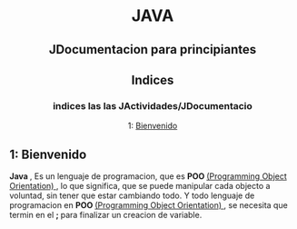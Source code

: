 <!DOCTYPE html>
<html>
    <body>
        <h1 style="text-align:center;">
            JAVA
        </h1>
        <h2 style="text-align:center;">
            JDocumentacion para principiantes
        </h2>
        <h2 style="text-align:center;">
            Indices
        </h2>
        <text>
            <h3 style="text-align:center;">
                indices las las JActividades/JDocumentacio
            </h3>
            <p style="text-align:center;">
                1: 
                <a href="#Bienvenido2">
                    Bienvenido
                </a>
            </p>
        </text>
        <h2>
            1: Bienvenido
        </h2>
        <text>
            <strong>
                Java
            </strong>
            , Es un lenguaje de programacion, que es 
            <strong>
                POO
            </strong>
            <a href="https://es.m.wikipedia.org/wiki/Programaci%C3%B3n_orientada_a_objetos">
                (Programming Object Orientation)
            </a>
            , lo que significa, que se puede manipular cada objecto a voluntad, sin tener que estar cambiando todo.
            Y todo lenguaje de programacion en 
            <strong>
                POO
            </strong>
            <a href="https://es.m.wikipedia.org/wiki/Programaci%C3%B3n_orientada_a_objetos">
                (Programming Object Orientation)
            </a>
            , se necesita que termin en el
            <strong>
                ;
            </strong>
            para finalizar un creacion de variable.
        </text>
    </body>
    <script>
        function prueba() {
            console.log("Hola");
        }
    </script>
</html>